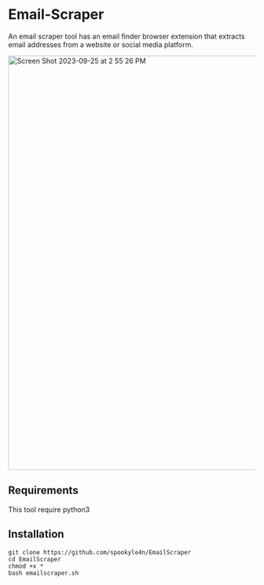 # Email-Scraper
An email scraper tool has an email finder browser extension that extracts email addresses from a website or social media platform.


<img width="843" alt="Screen Shot 2023-09-25 at 2 55 26 PM" src="https://github.com/spookyle4n/EmailScraper/assets/103913003/2c53841b-272f-47e4-8b18-e477e47dda94">


## Requirements

This tool require python3

## Installation

```
git clone https://github.com/spookyle4n/EmailScraper
cd EmailScraper
chmod +x *
bash emailscraper.sh

```
